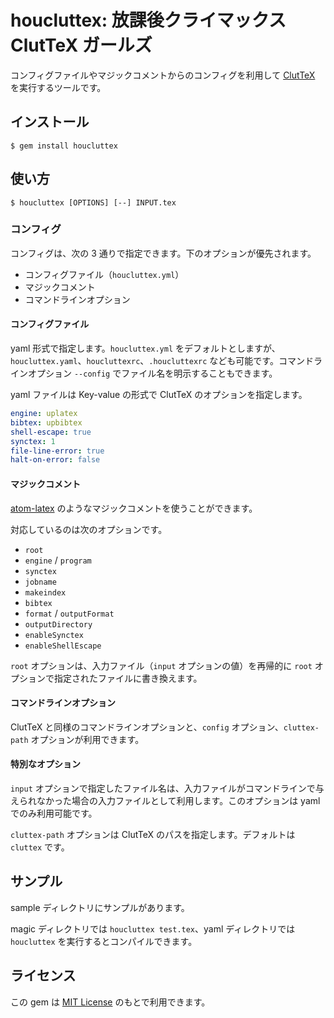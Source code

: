 # houcluttex: 放課後クライマックス ClutTeX ガールズ

コンフィグファイルやマジックコメントからのコンフィグを利用して [ClutTeX](https://github.com/minoki/cluttex/) を実行するツールです。

## インストール

    $ gem install houcluttex

## 使い方

    $ houcluttex [OPTIONS] [--] INPUT.tex

### コンフィグ

コンフィグは、次の 3 通りで指定できます。下のオプションが優先されます。

- コンフィグファイル（`houcluttex.yml`）
- マジックコメント
- コマンドラインオプション

#### コンフィグファイル

yaml 形式で指定します。`houcluttex.yml` をデフォルトとしますが、`houcluttex.yaml`、`houcluttexrc`、`.houcluttexrc` なども可能です。コマンドラインオプション `--config` でファイル名を明示することもできます。

yaml ファイルは Key-value の形式で ClutTeX のオプションを指定します。

```houcluttex.yml
engine: uplatex
bibtex: upbibtex
shell-escape: true
synctex: 1
file-line-error: true
halt-on-error: false
```

#### マジックコメント

[atom-latex](https://github.com/thomasjo/atom-latex/wiki/Overridding-Build-Settings) のようなマジックコメントを使うことができます。

対応しているのは次のオプションです。

- `root`
- `engine` / `program`
- `synctex`
- `jobname`
- `makeindex`
- `bibtex`
- `format` / `outputFormat`
- `outputDirectory`
- `enableSynctex`
- `enableShellEscape`

`root` オプションは、入力ファイル（`input` オプションの値）を再帰的に `root` オプションで指定されたファイルに書き換えます。

#### コマンドラインオプション

ClutTeX と同様のコマンドラインオプションと、`config` オプション、`cluttex-path` オプションが利用できます。

#### 特別なオプション

`input` オプションで指定したファイル名は、入力ファイルがコマンドラインで与えられなかった場合の入力ファイルとして利用します。このオプションは yaml でのみ利用可能です。

`cluttex-path` オプションは ClutTeX のパスを指定します。デフォルトは `cluttex` です。

## サンプル

sample ディレクトリにサンプルがあります。

magic ディレクトリでは `houcluttex test.tex`、yaml ディレクトリでは `houcluttex` を実行するとコンパイルできます。

## ライセンス

この gem は [MIT License](https://opensource.org/licenses/MIT) のもとで利用できます。
